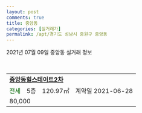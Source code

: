 ```yaml
---
layout: post
comments: true
title: 중앙동
categories: [실거래가]
permalink: /apt/경기도 성남시 중원구 중앙동
---
```


2021년 07월 09일 중앙동 실거래 정보

<script type="text/javascript">
  google.charts.load('current', {'packages':['corechart']});
  google.charts.setOnLoadCallback(drawChart);

  function drawChart() {
    var data = google.visualization.arrayToDataTable([['거래일', '매매', '전월세', '전매'], ['20-07', 4, 15, 5], ['20-08', 10, 9, 3], ['20-09', 11, 21, 4], ['20-10', 12, 18, 3], ['20-11', 12, 12, 4], ['20-12', 18, 10, 75], ['21-01', 11, 16, 26], ['21-02', 4, 10, 13], ['21-03', 8, 4, 6], ['21-04', 3, 10, 1], ['21-05', 8, 4, 5], ['21-06', 5, 7, 3]]);

    var options = {
      title: '최근 1년간 유형별 거래량 추이',
      legend: { position: 'bottom' }
    };

    var chart = new google.visualization.LineChart(document.getElementById('columnchart_material'));
    chart.draw(data, (options));년간 
  }
</script>

<div id="columnchart_material" style="width: 95%; margin-left: -35px; display: block"></div>
<br>
<table>
  <tr>
    <td colspan="4" style="font-weight: bold;"><a href="https://search.naver.com/search.naver?query=중앙동 중앙동힐스테이트2차">중앙동힐스테이트2차</a></td>
  </tr>
    
  <tr>
    <td><a style="color: darkgreen">전세</a></td>
    <td>5층</td>
    <td>120.97㎡</td>
    <td>계약일 2021-06-28</td>
  </tr>
  <tr>
    <td colspan="4">80,000</td>
  </tr>
    
</table>
    
